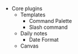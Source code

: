 

- Core plugins
	- Templates
		- Command Palette
		- Slash command
	- Daily notes
		- Date Format
	- Canvas